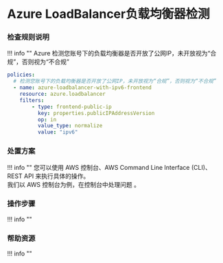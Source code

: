 # Azure LoadBalancer负载均衡器检测

### 检查规则说明
!!! info ""
    Azure  检测您账号下的负载均衡器是否开放了公网IP，未开放视为“合规”，否则视为“不合规”
    
  ```YAML
  policies:
    # 检测您账号下的负载均衡器是否开放了公网IP，未开放视为“合规”，否则视为“不合规”
    - name: azure-loadbalancer-with-ipv6-frontend
      resource: azure.loadbalancer
      filters:
          - type: frontend-public-ip
            key: properties.publicIPAddressVersion
            op: in
            value_type: normalize
            value: "ipv6"
  ```

    
### 处置方案
!!! info ""
    您可以使用 AWS 控制台、AWS Command Line Interface (CLI)、REST API 来执行具体的操作。   
    我们以 AWS 控制台为例，在控制台中处理问题 。


### 操作步骤
!!! info ""




### 帮助资源
!!! info ""
    